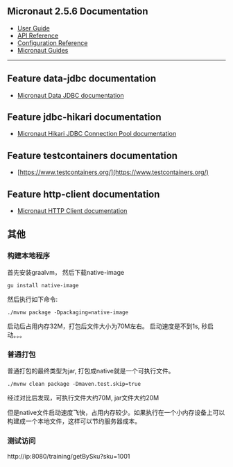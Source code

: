 ## Micronaut 2.5.6 Documentation

- [User Guide](https://docs.micronaut.io/2.5.6/guide/index.html)
- [API Reference](https://docs.micronaut.io/2.5.6/api/index.html)
- [Configuration Reference](https://docs.micronaut.io/2.5.6/guide/configurationreference.html)
- [Micronaut Guides](https://guides.micronaut.io/index.html)
---

## Feature data-jdbc documentation

- [Micronaut Data JDBC documentation](https://micronaut-projects.github.io/micronaut-data/latest/guide/index.html#jdbc)

## Feature jdbc-hikari documentation

- [Micronaut Hikari JDBC Connection Pool documentation](https://micronaut-projects.github.io/micronaut-sql/latest/guide/index.html#jdbc)

## Feature testcontainers documentation

- [https://www.testcontainers.org/](https://www.testcontainers.org/)

## Feature http-client documentation

- [Micronaut HTTP Client documentation](https://docs.micronaut.io/latest/guide/index.html#httpClient)

## 其他

### 构建本地程序

首先安装graalvm， 然后下载native-image

```shell
gu install native-image
```
然后执行如下命令:
```shell
./mvnw package -Dpackaging=native-image
```
启动后占用内存32M，打包后文件大小为70M左右。
启动速度是不到1s, 秒启动。。。


### 普通打包
普通打包的最终类型为jar, 打包成native就是一个可执行文件。
```shell
./mvnw clean package -Dmaven.test.skip=true
```

经过对比后发现，可执行文件大约70M, jar文件大约20M

但是native文件启动速度飞快，占用内存较少。如果执行在一个小内存设备上可以
构建成一个本地文件，这样可以节约服务器成本。

### 测试访问

http://ip:8080/training/getBySku?sku=1001




